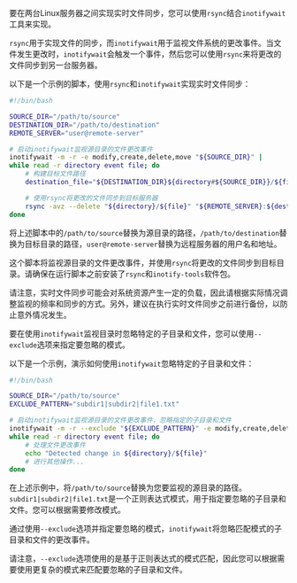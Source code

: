 要在两台Linux服务器之间实现实时文件同步，您可以使用`rsync`结合`inotifywait`工具来实现。

`rsync`用于实现文件的同步，而`inotifywait`用于监视文件系统的更改事件。当文件发生更改时，`inotifywait`会触发一个事件，然后您可以使用`rsync`来将更改的文件同步到另一台服务器。

以下是一个示例的脚本，使用`rsync`和`inotifywait`实现实时文件同步：

```bash
#!/bin/bash

SOURCE_DIR="/path/to/source"
DESTINATION_DIR="/path/to/destination"
REMOTE_SERVER="user@remote-server"

# 启动inotifywait监视源目录的文件更改事件
inotifywait -m -r -e modify,create,delete,move "${SOURCE_DIR}" |
while read -r directory event file; do
    # 构建目标文件路径
    destination_file="${DESTINATION_DIR}${directory#${SOURCE_DIR}}/${file}"

    # 使用rsync将更改的文件同步到目标服务器
    rsync -avz --delete "${directory}/${file}" "${REMOTE_SERVER}:${destination_file}"
done
```

将上述脚本中的`/path/to/source`替换为源目录的路径，`/path/to/destination`替换为目标目录的路径，`user@remote-server`替换为远程服务器的用户名和地址。

这个脚本将监视源目录的文件更改事件，并使用`rsync`将更改的文件同步到目标目录。请确保在运行脚本之前安装了`rsync`和`inotify-tools`软件包。

请注意，实时文件同步可能会对系统资源产生一定的负载，因此请根据实际情况调整监视的频率和同步的方式。另外，建议在执行实时文件同步之前进行备份，以防止意外情况发生。

要在使用`inotifywait`监视目录时忽略特定的子目录和文件，您可以使用`--exclude`选项来指定要忽略的模式。

以下是一个示例，演示如何使用`inotifywait`忽略特定的子目录和文件：

```bash
#!/bin/bash

SOURCE_DIR="/path/to/source"
EXCLUDE_PATTERN="subdir1|subdir2|file1.txt"

# 启动inotifywait监视源目录的文件更改事件，忽略指定的子目录和文件
inotifywait -m -r --exclude "${EXCLUDE_PATTERN}" -e modify,create,delete,move "${SOURCE_DIR}" |
while read -r directory event file; do
    # 处理文件更改事件
    echo "Detected change in ${directory}/${file}"
    # 进行其他操作...
done
```

在上述示例中，将`/path/to/source`替换为您要监视的源目录的路径。`subdir1|subdir2|file1.txt`是一个正则表达式模式，用于指定要忽略的子目录和文件。您可以根据需要修改模式。

通过使用`--exclude`选项并指定要忽略的模式，`inotifywait`将忽略匹配模式的子目录和文件的更改事件。

请注意，`--exclude`选项使用的是基于正则表达式的模式匹配，因此您可以根据需要使用更复杂的模式来匹配要忽略的子目录和文件。